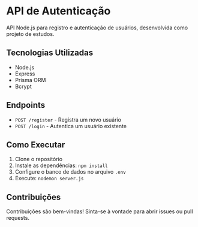 # API de Autenticação

API Node.js para registro e autenticação de usuários, desenvolvida como projeto de estudos.

## Tecnologias Utilizadas
- Node.js
- Express
- Prisma ORM
- Bcrypt

## Endpoints
- `POST /register` - Registra um novo usuário
- `POST /login` - Autentica um usuário existente

## Como Executar
1. Clone o repositório
2. Instale as dependências: `npm install`
3. Configure o banco de dados no arquivo `.env`
4. Execute: `nodemon server.js`

## Contribuições
Contribuições são bem-vindas! Sinta-se à vontade para abrir issues ou pull requests.
